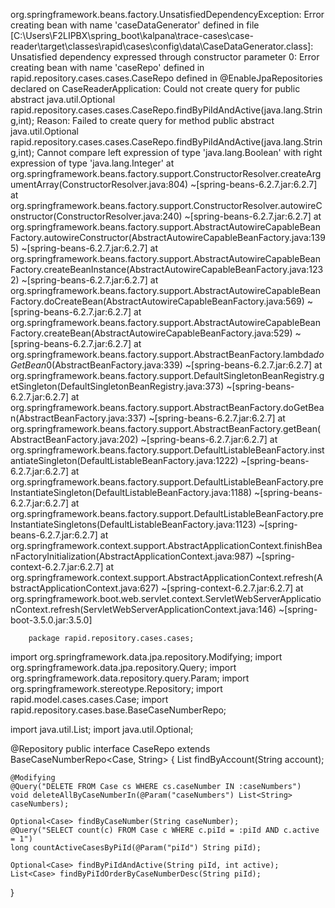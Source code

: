 org.springframework.beans.factory.UnsatisfiedDependencyException: Error creating bean with name 'caseDataGenerator' defined in file [C:\Users\F2LIPBX\spring_boot\kalpana\trace-cases\case-reader\target\classes\rapid\cases\config\data\CaseDataGenerator.class]: Unsatisfied dependency expressed through constructor parameter 0: Error creating bean with name 'caseRepo' defined in rapid.repository.cases.cases.CaseRepo defined in @EnableJpaRepositories declared on CaseReaderApplication: Could not create query for public abstract java.util.Optional rapid.repository.cases.cases.CaseRepo.findByPiIdAndActive(java.lang.String,int); Reason: Failed to create query for method public abstract java.util.Optional rapid.repository.cases.cases.CaseRepo.findByPiIdAndActive(java.lang.String,int); Cannot compare left expression of type 'java.lang.Boolean' with right expression of type 'java.lang.Integer'
        at org.springframework.beans.factory.support.ConstructorResolver.createArgumentArray(ConstructorResolver.java:804) ~[spring-beans-6.2.7.jar:6.2.7]
        at org.springframework.beans.factory.support.ConstructorResolver.autowireConstructor(ConstructorResolver.java:240) ~[spring-beans-6.2.7.jar:6.2.7]
        at org.springframework.beans.factory.support.AbstractAutowireCapableBeanFactory.autowireConstructor(AbstractAutowireCapableBeanFactory.java:1395) ~[spring-beans-6.2.7.jar:6.2.7]
        at org.springframework.beans.factory.support.AbstractAutowireCapableBeanFactory.createBeanInstance(AbstractAutowireCapableBeanFactory.java:1232) ~[spring-beans-6.2.7.jar:6.2.7]
        at org.springframework.beans.factory.support.AbstractAutowireCapableBeanFactory.doCreateBean(AbstractAutowireCapableBeanFactory.java:569) ~[spring-beans-6.2.7.jar:6.2.7]
        at org.springframework.beans.factory.support.AbstractAutowireCapableBeanFactory.createBean(AbstractAutowireCapableBeanFactory.java:529) ~[spring-beans-6.2.7.jar:6.2.7]
        at org.springframework.beans.factory.support.AbstractBeanFactory.lambda$doGetBean$0(AbstractBeanFactory.java:339) ~[spring-beans-6.2.7.jar:6.2.7]
        at org.springframework.beans.factory.support.DefaultSingletonBeanRegistry.getSingleton(DefaultSingletonBeanRegistry.java:373) ~[spring-beans-6.2.7.jar:6.2.7]
        at org.springframework.beans.factory.support.AbstractBeanFactory.doGetBean(AbstractBeanFactory.java:337) ~[spring-beans-6.2.7.jar:6.2.7]
        at org.springframework.beans.factory.support.AbstractBeanFactory.getBean(AbstractBeanFactory.java:202) ~[spring-beans-6.2.7.jar:6.2.7]
        at org.springframework.beans.factory.support.DefaultListableBeanFactory.instantiateSingleton(DefaultListableBeanFactory.java:1222) ~[spring-beans-6.2.7.jar:6.2.7]
        at org.springframework.beans.factory.support.DefaultListableBeanFactory.preInstantiateSingleton(DefaultListableBeanFactory.java:1188) ~[spring-beans-6.2.7.jar:6.2.7]
        at org.springframework.beans.factory.support.DefaultListableBeanFactory.preInstantiateSingletons(DefaultListableBeanFactory.java:1123) ~[spring-beans-6.2.7.jar:6.2.7]
        at org.springframework.context.support.AbstractApplicationContext.finishBeanFactoryInitialization(AbstractApplicationContext.java:987) ~[spring-context-6.2.7.jar:6.2.7]
        at org.springframework.context.support.AbstractApplicationContext.refresh(AbstractApplicationContext.java:627) ~[spring-context-6.2.7.jar:6.2.7]
        at org.springframework.boot.web.servlet.context.ServletWebServerApplicationContext.refresh(ServletWebServerApplicationContext.java:146) ~[spring-boot-3.5.0.jar:3.5.0]



        package rapid.repository.cases.cases;

import org.springframework.data.jpa.repository.Modifying;
import org.springframework.data.jpa.repository.Query;
import org.springframework.data.repository.query.Param;
import org.springframework.stereotype.Repository;
import rapid.model.cases.cases.Case;
import rapid.repository.cases.base.BaseCaseNumberRepo;

import java.util.List;
import java.util.Optional;

@Repository
public interface CaseRepo extends BaseCaseNumberRepo<Case, String> {
    List<Case> findByAccount(String account);

    @Modifying
    @Query("DELETE FROM Case cs WHERE cs.caseNumber IN :caseNumbers")
    void deleteAllByCaseNumberIn(@Param("caseNumbers") List<String> caseNumbers);

    Optional<Case> findByCaseNumber(String caseNumber);
    @Query("SELECT count(c) FROM Case c WHERE c.piId = :piId AND c.active = 1")
    long countActiveCasesByPiId(@Param("piId") String piId);
    
    Optional<Case> findByPiIdAndActive(String piId, int active);
    List<Case> findByPiIdOrderByCaseNumberDesc(String piId);
}
